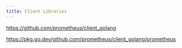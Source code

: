 ```yaml
---
title: Client Libraries
---
```


<https://github.com/prometheus/client_golang>

<https://pkg.go.dev/github.com/prometheus/client_golang/prometheus>
